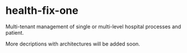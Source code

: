 # health-fix-one
Multi-tenant management of single or multi-level hospital processes and patient.

More decriptions with architectures will be added soon.

